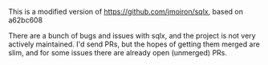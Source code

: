 This is a modified version of https://github.com/jmoiron/sqlx, based on a62bc608

There are a bunch of bugs and issues with sqlx, and the project is not very
actively maintained. I'd send PRs, but the hopes of getting them merged are
slim, and for some issues there are already open (unmerged) PRs.
